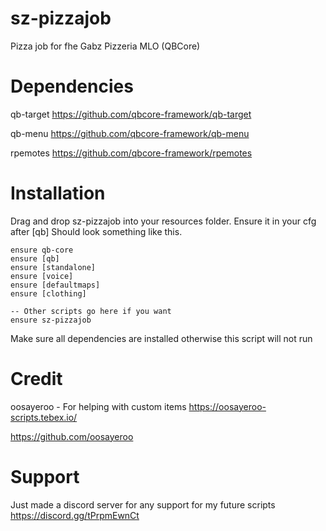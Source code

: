 # sz-pizzajob

Pizza job for fhe Gabz Pizzeria MLO (QBCore)

# Dependencies

qb-target https://github.com/qbcore-framework/qb-target

qb-menu https://github.com/qbcore-framework/qb-menu

rpemotes https://github.com/qbcore-framework/rpemotes

# Installation

Drag and drop sz-pizzajob into your resources folder. Ensure it in your cfg after [qb]
Should look something like this.

```
ensure qb-core
ensure [qb]
ensure [standalone]
ensure [voice]
ensure [defaultmaps]
ensure [clothing]

-- Other scripts go here if you want
ensure sz-pizzajob
```

Make sure all dependencies are installed otherwise this script will not run

# Credit

oosayeroo - For helping with custom items
https://oosayeroo-scripts.tebex.io/

https://github.com/oosayeroo

# Support

Just made a discord server for any support for my future scripts
https://discord.gg/tPrpmEwnCt
